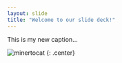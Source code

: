 ```yaml
---
layout: slide
title: "Welcome to our slide deck!"
---
```


This is my new caption...

![minertocat](https://octodex.github.com/images/minertocat.png)
{: .center}

